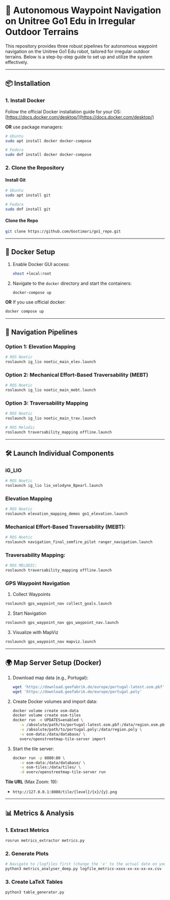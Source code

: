 # 🚀 Autonomous Waypoint Navigation on Unitree Go1 Edu in Irregular Outdoor Terrains

This repository provides three robust pipelines for autonomous waypoint navigation on the Unitree Go1 Edu robot, tailored for irregular outdoor terrains. Below is a step-by-step guide to set up and utilize the system effectively.

---

## 📦 Installation

### 1. Install Docker
Follow the official Docker installation guide for your OS:  
[https://docs.docker.com/desktop/](https://docs.docker.com/desktop/)

**OR** use package managers:  
```bash
# Ubuntu
sudo apt install docker docker-compose

# Fedora
sudo dnf install docker docker-compose
```

### 2. Clone the Repository
#### Install Git
```bash
# Ubuntu
sudo apt install git

# Fedora
sudo dnf install git
```

#### Clone the Repo
```bash
git clone https://github.com/Gostimari/go1_repo.git
```

---

## 🐳 Docker Setup
1. Enable Docker GUI access:
   ```bash
   xhost +local:root
   ```
2. Navigate to the `docker` directory and start the containers:
   ```bash
   docker-compose up
   ```
**OR** If you use official docker:
   ```bash
   docker compose up
   ```
---

## 🧭 Navigation Pipelines

### Option 1: Elevation Mapping
```bash
# ROS Noetic
roslaunch ig_lio noetic_main_elev.launch
```

### Option 2: Mechanical Effort-Based Traversability (MEBT)
```bash
# ROS Noetic
roslaunch ig_lio noetic_main_mebt.launch
```

### Option 3: Traversability Mapping
```bash
# ROS Noetic
roslaunch ig_lio noetic_main_trav.launch

# ROS Melodic
roslaunch traversability_mapping offline.launch
```

---

## 🛠️ Launch Individual Components

### iG_LIO
```bash
# ROS Noetic
roslaunch ig_lio lio_velodyne_Bpearl.launch
```

### Elevation Mapping
```bash
# ROS Noetic
roslaunch elevation_mapping_demos go1_elevation.launch
```

### Mechanical Effort-Based Traversability (MEBT):
```bash
# ROS Noetic
roslaunch navigation_final_semfire_pilot ranger_navigation.launch
```

### Traversability Mapping:
```bash
# ROS MELODIC:
roslaunch traversability_mapping offline.launch
```

### GPS Waypoint Navigation

1. Collect Waypoints
```bash
roslaunch gps_waypoint_nav collect_goals.launch
```

2. Start Navigation
```bash
roslaunch gps_waypoint_nav gps_waypoint_nav.launch
```

3. Visualize with MapViz
```bash
roslaunch gps_waypoint_nav mapviz.launch
```

---

## 🌍 Map Server Setup (Docker)

1. Download map data (e.g., Portugal):
   ```bash
   wget 'https://download.geofabrik.de/europe/portugal-latest.osm.pbf'
   wget 'https://download.geofabrik.de/europe/portugal.poly'
   ```

2. Create Docker volumes and import data:
   ```bash
   docker volume create osm-data
   docker volume create osm-tiles
   docker run -e UPDATES=enabled \
      -v /absolute/path/to/portugal-latest.osm.pbf:/data/region.osm.pbf \
      -v /absolute/path/to/portugal.poly:/data/region.poly \
      -v osm-data:/data/database/ \
      overv/openstreetmap-tile-server import
   ```

3. Start the tile server:
   ```bash
   docker run -p 8080:80 \
      -v osm-data:/data/database/ \
      -v osm-tiles:/data/tiles/ \
      -d overv/openstreetmap-tile-server run
   ```

**Tile URL** (Max Zoom: 19):  
- `http://127.0.0.1:8080/tile/{level}/{x}/{y}.png`

---

## 📊 Metrics & Analysis

### 1. Extract Metrics
```bash
rosrun metrics_extractor metrics.py
```

### 2. Generate Plots
```bash
# Navigate to /logfiles first (change the 'x' to the actual date on your file)
python3 metrics_analyser_deep.py logfile_metrics-xxxx-xx-xx-xx-xx.csv -o ../plots
```

### 3. Create LaTeX Tables
```bash
python3 table_generator.py
```
